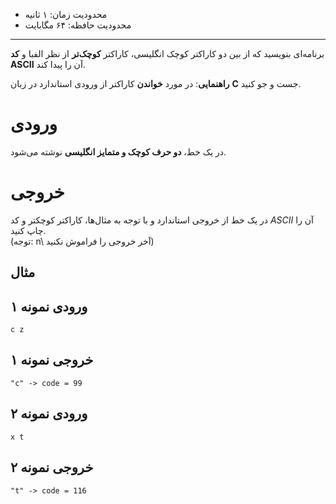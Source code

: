 + محدودیت زمان: ۱ ثانیه
+ محدودیت حافظه: ۶۴ مگابایت

----------
برنامه‌ای بنویسید که از بین دو کاراکتر کوچک انگلیسی، کاراکتر **کوچک‌تر** از نظر الفبا و **کد ASCII**‌ آن را پیدا کند.   

**راهنمایی**: در مورد **خواندن** کاراکتر از ورودی استاندارد در زبان **C** جست و جو کنید.   
# ورودی
در یک خط، **دو حرف کوچک و متمایز انگلیسی** نوشته می‌شود.   

# خروجی
در یک خط از خروجی استاندارد و با توجه به مثال‌ها، کاراکتر کوچکتر و کد *ASCII* آن را چاپ کنید.    
(توجه: n\ آخر خروجی را فراموش نکنید)

## مثال 

## ورودی نمونه ۱
```
c z
```

## خروجی نمونه ۱
```
"c" -> code = 99
```

## ورودی نمونه ۲
```
x t
```

## خروجی نمونه ۲
```
"t" -> code = 116
```
